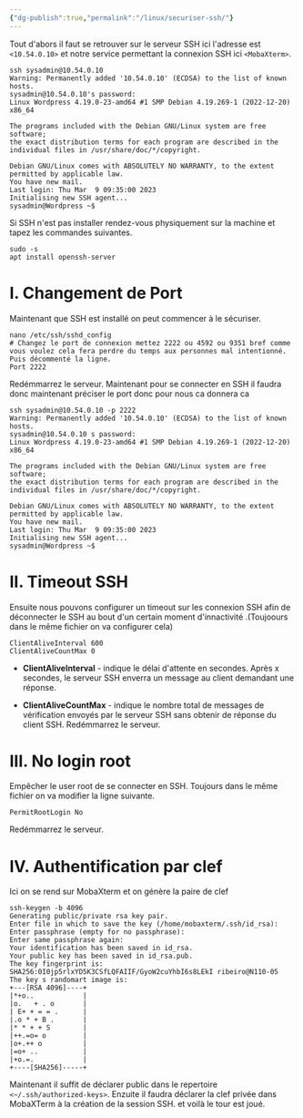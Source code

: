 ```yaml
---
{"dg-publish":true,"permalink":"/linux/securiser-ssh/"}
---
```



Tout d'abors il faut se retrouver sur le serveur SSH ici l'adresse est `<10.54.0.10>` et notre service permettant la connexion SSH ici `<MobaXterm>`.
```MobaXterm
ssh sysadmin@10.54.0.10
Warning: Permanently added '10.54.0.10' (ECDSA) to the list of known hosts.
sysadmin@10.54.0.10's password:
Linux Wordpress 4.19.0-23-amd64 #1 SMP Debian 4.19.269-1 (2022-12-20) x86_64

The programs included with the Debian GNU/Linux system are free software;
the exact distribution terms for each program are described in the
individual files in /usr/share/doc/*/copyright.

Debian GNU/Linux comes with ABSOLUTELY NO WARRANTY, to the extent
permitted by applicable law.
You have new mail.
Last login: Thu Mar  9 09:35:00 2023
Initialising new SSH agent...
sysadmin@Wordpress ~$ 
```
Si SSH n'est pas installer rendez-vous physiquement sur la machine et tapez les commandes suivantes.
```Shell
sudo -s
apt install openssh-server
```
# I. Changement de Port

Maintenant que SSH est installé on peut commencer à le sécuriser.
```Shell
nano /etc/ssh/sshd_config
# Changez le port de connexion mettez 2222 ou 4592 ou 9351 bref comme vous voulez cela fera perdre du temps aux personnes mal intentionné. Puis décommenté la ligne.
Port 2222
```
Redémmarrez le serveur.
Maintenant pour se connecter en SSH il faudra donc maintenant préciser le port donc pour nous ca donnera ca 
```Shell
ssh sysadmin@10.54.0.10 -p 2222
Warning: Permanently added '10.54.0.10' (ECDSA) to the list of known hosts.
sysadmin@10.54.0.10 s password:
Linux Wordpress 4.19.0-23-amd64 #1 SMP Debian 4.19.269-1 (2022-12-20) x86_64

The programs included with the Debian GNU/Linux system are free software;
the exact distribution terms for each program are described in the
individual files in /usr/share/doc/*/copyright.

Debian GNU/Linux comes with ABSOLUTELY NO WARRANTY, to the extent
permitted by applicable law.
You have new mail.
Last login: Thu Mar  9 09:35:00 2023
Initialising new SSH agent...
sysadmin@Wordpress ~$ 
```

# II. Timeout SSH
Ensuite nous pouvons configurer un timeout sur les connexion SSH afin de déconnecter le SSH au bout d'un certain moment d'innactivité .(Toujoours dans le même fichier on va configurer cela)
```Shell 
ClientAliveInterval 600
ClientAliveCountMax 0
```
-   **ClientAliveInterval** - indique le délai d'attente en secondes. Après x secondes, le serveur SSH enverra un message au client demandant une réponse.

-   **ClientAliveCountMax** - indique le nombre total de messages de vérification envoyés par le serveur SSH sans obtenir de réponse du client SSH.
Redémmarrez le serveur.

# III. No login root
Empêcher le user root de se connecter en SSH.
Toujours dans le même fichier on va modifier la ligne suivante.
```Shell 
PermitRootLogin No
```
Redémmarrez le serveur.

# IV. Authentification par clef
Ici on se rend sur MobaXterm et on génère la paire de clef
```Shell
ssh-keygen -b 4096
Generating public/private rsa key pair.
Enter file in which to save the key (/home/mobaxterm/.ssh/id_rsa): 
Enter passphrase (empty for no passphrase):
Enter same passphrase again:
Your identification has been saved in id_rsa.
Your public key has been saved in id_rsa.pub.
The key fingerprint is:
SHA256:0I0jp5rlxYD5K3CSfLQFAIIF/GyoW2cuYhbI6s8LEkI ribeiro@N110-05
The key s randomart image is:
+---[RSA 4096]----+
|*+o..            |
|o.   + . o       |
| E+ + = = .      |
|.o * + B .       |
|* * + + S        |
|++.=o= o         |
|o+.++ o          |
|=o+ ..           |
|+o.=.            |
+----[SHA256]-----+
```
Maintenant il suffit de déclarer public dans le repertoire `<~/.ssh/authorized-keys>`. Enzuite il faudra déclarer la clef privée dans MobaXTerm à la création de la session SSH. et voilà le tour est joué.